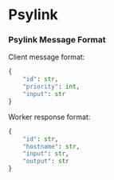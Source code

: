 # Psylink

### Psylink Message Format

Client message format:

```python
{
    "id": str,
    "priority": int,
    "input": str
}
```

Worker response format:

```python
{
    "id": str,
    "hostname": str,
    "input": str,
    "output": str
}
```